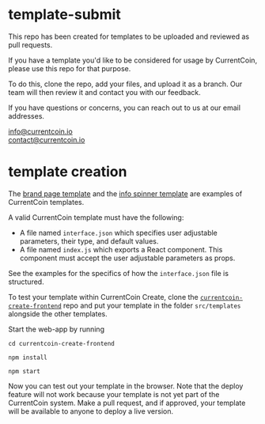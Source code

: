 # template-submit

This repo has been created for templates to be uploaded and reviewed as pull requests.

If you have a template you'd like to be considered for usage by CurrentCoin, please use this repo for that purpose.

To do this, clone the repo, add your files, and upload it as a branch. Our team will then review it and contact you with our feedback.

If you have questions or concerns, you can reach out to us at our email addresses.

info@currentcoin.io  
contact@currentcoin.io  
 
# template creation

The [brand page template](https://github.com/CurrentCoin/template-brand-page) and the [info spinner template](https://github.com/CurrentCoin/template-info-spinner) are examples of CurrentCoin templates.

A valid CurrentCoin template must have the following:

- A file named `interface.json` which specifies user adjustable parameters, their type, and default values.
- A file named `index.js` which exports a React component. This component must accept the user adjustable parameters as props. 

See the examples for the specifics of how the `interface.json` file is structured.

To test your template within CurrentCoin Create, clone the [`currentcoin-create-frontend`](https://github.com/CurrentCoin/currentcoin-create-frontend) repo and put your template in the folder `src/templates` alongside the other templates.

Start the web-app by running

`cd currentcoin-create-frontend`

`npm install`

`npm start`

Now you can test out your template in the browser. Note that the deploy feature will not work because your template is not yet part of the CurrentCoin system. Make a pull request, and if approved, your template will be available to anyone to deploy a live version.

